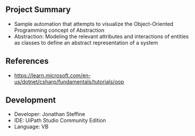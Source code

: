 ## Project Summary
- Sample automation that attempts to visualize the Object-Oriented Programming concept of Abstraction
- Abstraction: Modeling the relevant attributes and interactions of entities as classes to define an abstract representation of a system

## References
- https://learn.microsoft.com/en-us/dotnet/csharp/fundamentals/tutorials/oop

## Development
- Developer: Jonathan Steffine
- IDE: UiPath Studio Community Edition
- Language: VB
